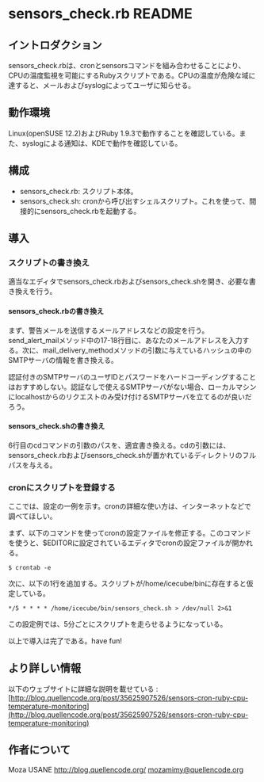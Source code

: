 sensors_check.rb README
=======================

## イントロダクション

sensors_check.rbは、cronとsensorsコマンドを組み合わせることにより、CPUの温度監視を可能にするRubyスクリプトである。CPUの温度が危険な域に達すると、メールおよびsyslogによってユーザに知らせる。

## 動作環境

Linux(openSUSE 12.2)およびRuby 1.9.3で動作することを確認している。また、syslogによる通知は、KDEで動作を確認している。

## 構成

- sensors_check.rb: スクリプト本体。
- sensors_check.sh: cronから呼び出すシェルスクリプト。これを使って、間接的にsensors_check.rbを起動する。

## 導入

### スクリプトの書き換え

適当なエディタでsensors_check.rbおよびsensors_check.shを開き、必要な書き換えを行う。

#### sensors_check.rbの書き換え

まず、警告メールを送信するメールアドレスなどの設定を行う。send_alert_mailメソッド中の17-18行目に、あなたのメールアドレスを入力する。次に、mail_delivery_methodメソッドの引数に与えているハッシュの中のSMTPサーバの情報を書き換える。

認証付きのSMTPサーバのユーザIDとパスワードをハードコーディングすることはおすすめしない。認証なしで使えるSMTPサーバがない場合、ローカルマシンにlocalhostからのリクエストのみ受け付けるSMTPサーバを立てるのが良いだろう。

#### sensors_check.shの書き換え

6行目のcdコマンドの引数のパスを、適宜書き換える。cdの引数には、sensors_check.rbおよびsensors_check.shが置かれているディレクトリのフルパスを与える。

### cronにスクリプトを登録する

ここでは、設定の一例を示す。cronの詳細な使い方は、インターネットなどで調べてほしい。

まず、以下のコマンドを使ってcronの設定ファイルを修正する。このコマンドを使うと、$EDITORに設定されているエディタでcronの設定ファイルが開かれる。

`$ crontab -e`

次に、以下の1行を追加する。スクリプトが/home/icecube/binに存在すると仮定している。

`*/5 * * * * /home/icecube/bin/sensors_check.sh > /dev/null 2>&1`

この設定例では、5分ごとにスクリプトを走らせるようになっている。

以上で導入は完了である。have fun!

## より詳しい情報

以下のウェブサイトに詳細な説明を載せている
: [http://blog.quellencode.org/post/35625907526/sensors-cron-ruby-cpu-temperature-monitoring](http://blog.quellencode.org/post/35625907526/sensors-cron-ruby-cpu-temperature-monitoring)

## 作者について

Moza USANE
http://blog.quellencode.org/
mozamimy@quellencode.org